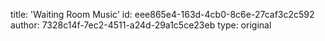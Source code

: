 title: 'Waiting Room Music'
id: eee865e4-163d-4cb0-8c6e-27caf3c2c592
author: 7328c14f-7ec2-4511-a24d-29a1c5ce23eb
type: original
